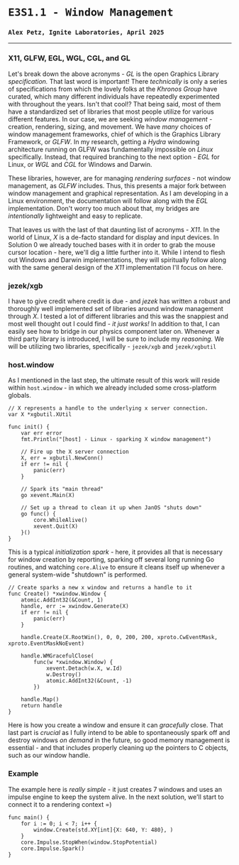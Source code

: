# `E3S1.1 - Window Management`
### `Alex Petz, Ignite Laboratories, April 2025`

---

### X11, GLFW, EGL, WGL, CGL, and GL
Let's break down the above acronyms - _GL_ is the open Graphics Library _specification._  That last word is important!
There _technically_ is only a series of specifications from which the lovely folks at the _Khronos Group_ have curated,
which many different individuals have repeatedly experimented with throughout the years.  Isn't that cool!?  That being
said, most of them have a standardized set of libraries that most people utilize for various different features.  In
our case, we are seeking _window management_ - creation, rendering, sizing, and movement.  We have _many_ choices of
window management frameworks, chief of which is the Graphics Library Framework, or _GLFW_.  In my research, getting a
_Hydra_ windowing architecture running on GLFW was fundamentally impossible on _Linux_ specifically.  Instead, that 
required branching to the next option - _EGL_ for Linux, or _WGL_ and _CGL_ for Windows and Darwin. 
 
These libraries, however, are for managing _rendering surfaces_ - not window management, as _GLFW_ includes.  Thus,
this presents a major fork between window management and graphical representation.  As I am developing in a Linux
environment, the documentation will follow along with the _EGL_ implementation.  Don't worry too much about that,
my bridges are _intentionally_ lightweight and easy to replicate.

That leaves us with the last of that daunting list of acronyms - _X11_.  In the world of Linux, _X_ is a de-facto
standard for display and input devices.  In Solution 0 we already touched bases with it in order to grab the mouse cursor
location - here, we'll dig a little further into it.  While I intend to flesh out Windows and Darwin implementations,
they will spiritually follow along with the same general design of the _X11_ implementation I'll focus on here.

### jezek/xgb
I have to give credit where credit is due - and _jezek_ has written a robust and thoroughly well implemented
set of libraries around window management through _X_.  I tested a lot of different libraries and this was
the snappiest and most well thought out I could find - _it just works!_  In addition to that, I can easily
see how to bridge in our physics component later on.  Whenever a third party library is introduced, I will
be sure to include my _reasoning._  We will be utilizing two libraries, specifically - `jezek/xgb` and 
`jezek/xgbutil`

### host.window
As I mentioned in the last step, the ultimate result of this work will reside within `host.window` - in which 
we already included some cross-platform globals.

    // X represents a handle to the underlying x server connection.
    var X *xgbutil.XUtil

    func init() {
        var err error
        fmt.Println("[host] - Linux - sparking X window management")
    
        // Fire up the X server connection
        X, err = xgbutil.NewConn()
        if err != nil {
            panic(err)
        }
    
        // Spark its "main thread"
        go xevent.Main(X)
    
        // Set up a thread to clean it up when JanOS "shuts down"
        go func() {
		    core.WhileAlive()
            xevent.Quit(X)
        }()
    }

This is a typical _initialization spark_ - here, it provides all that is necessary for window creation by
reporting, sparking off several long running Go routines, and watching `core.Alive` to ensure it cleans
itself up whenever a general system-wide "shutdown" is performed.

    // Create sparks a new x window and returns a handle to it
    func Create() *xwindow.Window {
        atomic.AddInt32(&Count, 1)
        handle, err := xwindow.Generate(X)
        if err != nil {
            panic(err)
        }
    
        handle.Create(X.RootWin(), 0, 0, 200, 200, xproto.CwEventMask, xproto.EventMaskNoEvent)
    
        handle.WMGracefulClose(
            func(w *xwindow.Window) {
                xevent.Detach(w.X, w.Id)
                w.Destroy()
                atomic.AddInt32(&Count, -1)
            })
    
        handle.Map()
        return handle
    }

Here is how you create a window and ensure it can _gracefully_ close.  That last part is _crucial_ as I fully
intend to be able to spontaneously spark off and destroy windows _on demand_ in the future, so good memory
management is essential - and that includes properly cleaning up the pointers to C objects, such as our
window handle.

### Example
The example here is _really simple_ - it just creates 7 windows and uses an impulse engine to keep the system
alive.  In the next solution, we'll start to connect it to a rendering context =)

    func main() {
        for i := 0; i < 7; i++ {
            window.Create(std.XY[int]{X: 640, Y: 480}, )
        }
        core.Impulse.StopWhen(window.StopPotential)
        core.Impulse.Spark()
    }